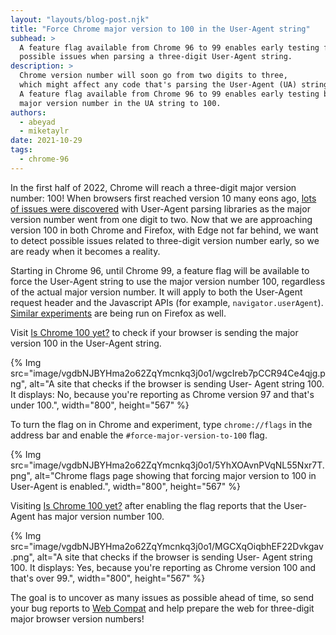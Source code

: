 ```yaml
---
layout: "layouts/blog-post.njk"
title: "Force Chrome major version to 100 in the User-Agent string"
subhead: >
  A feature flag available from Chrome 96 to 99 enables early testing for 
  possible issues when parsing a three-digit User-Agent string.
description: >
  Chrome version number will soon go from two digits to three,
  which might affect any code that's parsing the User-Agent (UA) string.
  A feature flag available from Chrome 96 to 99 enables early testing by forcing the
  major version number in the UA string to 100.
authors:
  - abeyad
  - miketaylr
date: 2021-10-29
tags:
  - chrome-96
---
```


In the first half of 2022, Chrome will reach a three-digit major version number:
100!  When browsers first reached version 10 many eons ago,
[lots of issues were discovered](https://maqentaer.com/devopera-static-backup/http/dev.opera.com/articles/view/opera-ua-string-changes/index.html)
with User-Agent parsing libraries as the major version number went from one
digit to two.  Now that we are approaching version 100 in both Chrome and
Firefox, with Edge not far behind, we want to detect possible issues related
to three-digit version number early, so we are ready when it becomes a reality.

Starting in Chrome 96, until Chrome 99, a feature flag will be available to force the User-Agent
string to use the major version number 100, regardless of the actual major version
number. It will apply to both the User-Agent request header and the Javascript
APIs (for example, `navigator.userAgent`). 
[Similar experiments](https://www.otsukare.info/2021/04/20/ua-three-digits-get-ready)
are being run on Firefox as well.

Visit
[Is Chrome 100 yet?](https://is-chrome-100-yet.glitch.me/) to
check if your browser is sending the major version 100 in the User-Agent
string.

{% Img src="image/vgdbNJBYHma2o62ZqYmcnkq3j0o1/wgcIreb7pCCR94Ce4qjg.png", alt="A site that checks if the browser is sending User-
Agent string 100. It displays: No, because you're reporting as Chrome version 97 and that's under 100.", width="800", height="567" %}

To turn the flag on in Chrome and experiment, type `chrome://flags` in the address bar and enable
the `#force-major-version-to-100` flag.

{% Img src="image/vgdbNJBYHma2o62ZqYmcnkq3j0o1/5YhXOAvnPVqNL55Nxr7T.png", alt="Chrome flags page showing that forcing major version to 100 in User-Agent is enabled.", width="800", height="567" %}

Visiting
[Is Chrome 100 yet?](https://is-chrome-100-yet.glitch.me/)
after enabling the flag reports that the User-Agent has major version number 100.

{% Img src="image/vgdbNJBYHma2o62ZqYmcnkq3j0o1/MGCXqOiqbhEF22Dvkgav.png", alt="A site that checks if the browser is sending User-
Agent string 100. It displays: Yes, because you're reporting as Chrome version 100 and that's over 99.", width="800", height="567" %}

The goal is to uncover as many issues as possible ahead of time, so send your
bug reports to
[Web Compat](https://webcompat.com/issues/new?label=version100)
and help prepare the web for three-digit major browser version numbers!
